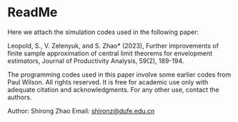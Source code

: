 # ReadMe

Here we attach the simulation codes used in the following paper:

Leopold, S., V. Zelenyuk, and S. Zhao* (2023), Further improvements of finite sample approximation of central limit theorems for envelopment estimators, Journal of Productivity Analysis, 59(2), 189-194.

The programming codes used in this paper involve some earlier codes from Paul Wilson. All rights reserved. 
It is free for academic use only with adequate citation and acknowledgments. For any other use, contact the authors.

Author: Shirong Zhao
Email: shironz@dufe.edu.cn
